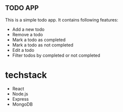 ## TODO APP

This is a simple todo app.
It contains following features:

- Add a new todo
- Remove a todo
- Mark a todo as completed
- Mark a todo as not completed
- Edit a todo
- Filter todos by completed or not completed

# techstack 

- React
- Node.js
- Express
- MongoDB
